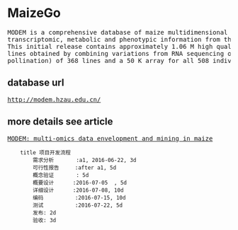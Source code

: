 # MaizeGo
<pre>
MODEM is a comprehensive database of maize multidimensional omics data, including genomic, 
transcriptomic, metabolic and phenotypic information from the cellular to individual plant level. 
This initial release contains approximately 1.06 M high quality SNPs for 508 diverse inbred 
lines obtained by combining variations from RNA sequencing on whole kernels (15 days after 
pollination) of 368 lines and a 50 K array for all 508 individuals.</pre>
## database url
<pre><a href='http://modem.hzau.edu.cn/'>http://modem.hzau.edu.cn/</a></pre>
## more details see article
<pre><a href='https://academic.oup.com/database/article-lookup/doi/10.1093/database/baw117'>MODEM: multi-omics data envelopment and mining in maize</a></pre>

```gantt
    title 项目开发流程
        需求分析       :a1, 2016-06-22, 3d
        可行性报告     :after a1, 5d
        概念验证       : 5d
        概要设计      :2016-07-05  , 5d
        详细设计      :2016-07-08, 10d
        编码          :2016-07-15, 10d
        测试          :2016-07-22, 5d
        发布: 2d
        验收: 3d
```
